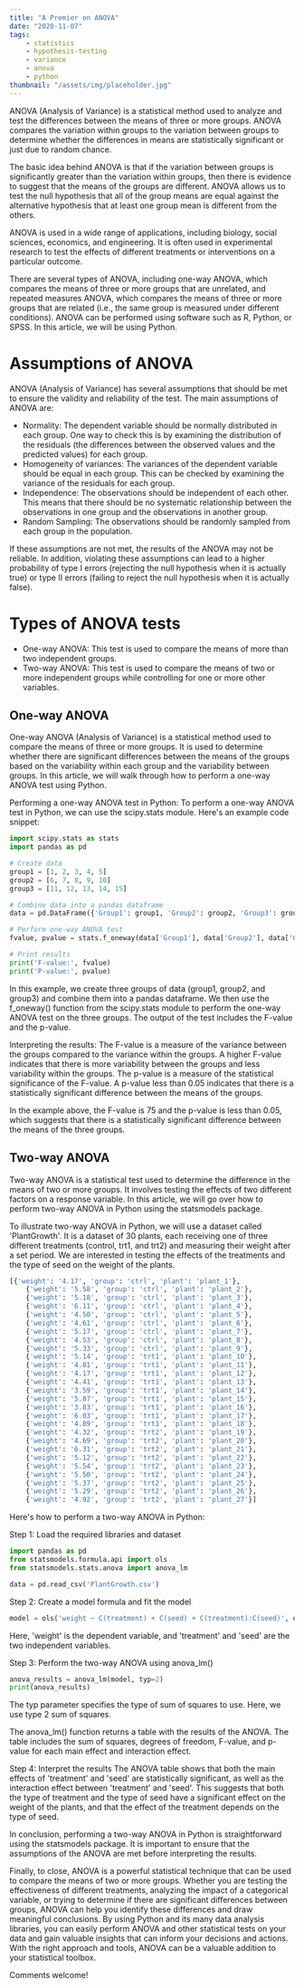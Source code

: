 ```yaml
---
title: "A Premier on ANOVA"
date: "2020-11-07"
tags:
    - statistics
    - hypothesis-testing
    - variance
    - anova
    - python
thumbnail: "/assets/img/placeholder.jpg"
---
```

ANOVA (Analysis of Variance) is a statistical method used to analyze and test the differences between the means of three or more groups. ANOVA compares the variation within groups to the variation between groups to determine whether the differences in means are statistically significant or just due to random chance.

The basic idea behind ANOVA is that if the variation between groups is significantly greater than the variation within groups, then there is evidence to suggest that the means of the groups are different. ANOVA allows us to test the null hypothesis that all of the group means are equal against the alternative hypothesis that at least one group mean is different from the others.

ANOVA is used in a wide range of applications, including biology, social sciences, economics, and engineering. It is often used in experimental research to test the effects of different treatments or interventions on a particular outcome.

There are several types of ANOVA, including one-way ANOVA, which compares the means of three or more groups that are unrelated, and repeated measures ANOVA, which compares the means of three or more groups that are related (i.e., the same group is measured under different conditions). ANOVA can be performed using software such as R, Python, or SPSS. In this article, we will be using Python. 

# Assumptions of ANOVA
ANOVA (Analysis of Variance) has several assumptions that should be met to ensure the validity and reliability of the test. The main assumptions of ANOVA are:

- Normality: The dependent variable should be normally distributed in each group. One way to check this is by examining the distribution of the residuals (the differences between the observed values and the predicted values) for each group.
- Homogeneity of variances: The variances of the dependent variable should be equal in each group. This can be checked by examining the variance of the residuals for each group.
- Independence: The observations should be independent of each other. This means that there should be no systematic relationship between the observations in one group and the observations in another group.
- Random Sampling: The observations should be randomly sampled from each group in the population.

If these assumptions are not met, the results of the ANOVA may not be reliable. In addition, violating these assumptions can lead to a higher probability of type I errors (rejecting the null hypothesis when it is actually true) or type II errors (failing to reject the null hypothesis when it is actually false).


# Types of ANOVA tests
- One-way ANOVA: This test is used to compare the means of more than two independent groups.
- Two-way ANOVA: This test is used to compare the means of two or more independent groups while controlling for one or more other variables.


## One-way ANOVA
One-way ANOVA (Analysis of Variance) is a statistical method used to compare the means of three or more groups. It is used to determine whether there are significant differences between the means of the groups based on the variability within each group and the variability between groups. In this article, we will walk through how to perform a one-way ANOVA test using Python.

Performing a one-way ANOVA test in Python:
To perform a one-way ANOVA test in Python, we can use the scipy.stats module. Here's an example code snippet:

```python
import scipy.stats as stats
import pandas as pd

# Create data
group1 = [1, 2, 3, 4, 5]
group2 = [6, 7, 8, 9, 10]
group3 = [11, 12, 13, 14, 15]

# Combine data into a pandas dataframe
data = pd.DataFrame({'Group1': group1, 'Group2': group2, 'Group3': group3})

# Perform one-way ANOVA test
fvalue, pvalue = stats.f_oneway(data['Group1'], data['Group2'], data['Group3'])

# Print results
print('F-value:', fvalue)
print('P-value:', pvalue)
```

In this example, we create three groups of data (group1, group2, and group3) and combine them into a pandas dataframe. We then use the f_oneway() function from the scipy.stats module to perform the one-way ANOVA test on the three groups. The output of the test includes the F-value and the p-value.

Interpreting the results:
The F-value is a measure of the variance between the groups compared to the variance within the groups. A higher F-value indicates that there is more variability between the groups and less variability within the groups. The p-value is a measure of the statistical significance of the F-value. A p-value less than 0.05 indicates that there is a statistically significant difference between the means of the groups.

In the example above, the F-value is 75 and the p-value is less than 0.05, which suggests that there is a statistically significant difference between the means of the three groups.

## Two-way ANOVA
Two-way ANOVA is a statistical test used to determine the difference in the means of two or more groups. It involves testing the effects of two different factors on a response variable. In this article, we will go over how to perform two-way ANOVA in Python using the statsmodels package.

To illustrate two-way ANOVA in Python, we will use a dataset called 'PlantGrowth'. It is a dataset of 30 plants, each receiving one of three different treatments (control, trt1, and trt2) and measuring their weight after a set period. We are interested in testing the effects of the treatments and the type of seed on the weight of the plants.

```python
[{'weight': '4.17', 'group': 'ctrl', 'plant': 'plant_1'},
    {'weight': '5.58', 'group': 'ctrl', 'plant': 'plant_2'},
    {'weight': '5.18', 'group': 'ctrl', 'plant': 'plant_3'},
    {'weight': '6.11', 'group': 'ctrl', 'plant': 'plant_4'},
    {'weight': '4.50', 'group': 'ctrl', 'plant': 'plant_5'},
    {'weight': '4.61', 'group': 'ctrl', 'plant': 'plant_6'},
    {'weight': '5.17', 'group': 'ctrl', 'plant': 'plant_7'},
    {'weight': '4.53', 'group': 'ctrl', 'plant': 'plant_8'},
    {'weight': '5.33', 'group': 'ctrl', 'plant': 'plant_9'},
    {'weight': '5.14', 'group': 'trt1', 'plant': 'plant_10'},
    {'weight': '4.81', 'group': 'trt1', 'plant': 'plant_11'},
    {'weight': '4.17', 'group': 'trt1', 'plant': 'plant_12'},
    {'weight': '4.41', 'group': 'trt1', 'plant': 'plant_13'},
    {'weight': '3.59', 'group': 'trt1', 'plant': 'plant_14'},
    {'weight': '5.87', 'group': 'trt1', 'plant': 'plant_15'},
    {'weight': '3.83', 'group': 'trt1', 'plant': 'plant_16'},
    {'weight': '6.03', 'group': 'trt1', 'plant': 'plant_17'},
    {'weight': '4.89', 'group': 'trt1', 'plant': 'plant_18'},
    {'weight': '4.32', 'group': 'trt2', 'plant': 'plant_19'},
    {'weight': '4.69', 'group': 'trt2', 'plant': 'plant_20'},
    {'weight': '6.31', 'group': 'trt2', 'plant': 'plant_21'},
    {'weight': '5.12', 'group': 'trt2', 'plant': 'plant_22'},
    {'weight': '5.54', 'group': 'trt2', 'plant': 'plant_23'},
    {'weight': '5.50', 'group': 'trt2', 'plant': 'plant_24'},
    {'weight': '5.37', 'group': 'trt2', 'plant': 'plant_25'},
    {'weight': '5.29', 'group': 'trt2', 'plant': 'plant_26'},
    {'weight': '4.92', 'group': 'trt2', 'plant': 'plant_27'}]
```

Here's how to perform a two-way ANOVA in Python:

Step 1: Load the required libraries and dataset
```python
import pandas as pd
from statsmodels.formula.api import ols
from statsmodels.stats.anova import anova_lm

data = pd.read_csv('PlantGrowth.csv')
```

Step 2: Create a model formula and fit the model
```python
model = ols('weight ~ C(treatment) + C(seed) + C(treatment):C(seed)', data).fit()
```

Here, 'weight' is the dependent variable, and 'treatment' and 'seed' are the two independent variables.

Step 3: Perform the two-way ANOVA using anova_lm()
```python
anova_results = anova_lm(model, typ=2)
print(anova_results)
```

The typ parameter specifies the type of sum of squares to use. Here, we use type 2 sum of squares.

The anova_lm() function returns a table with the results of the ANOVA. The table includes the sum of squares, degrees of freedom, F-value, and p-value for each main effect and interaction effect.

Step 4: Interpret the results
The ANOVA table shows that both the main effects of 'treatment' and 'seed' are statistically significant, as well as the interaction effect between 'treatment' and 'seed'. This suggests that both the type of treatment and the type of seed have a significant effect on the weight of the plants, and that the effect of the treatment depends on the type of seed.

In conclusion, performing a two-way ANOVA in Python is straightforward using the statsmodels package. It is important to ensure that the assumptions of the ANOVA are met before interpreting the results.

Finally, to close, ANOVA is a powerful statistical technique that can be used to compare the means of two or more groups. Whether you are testing the effectiveness of different treatments, analyzing the impact of a categorical variable, or trying to determine if there are significant differences between groups, ANOVA can help you identify these differences and draw meaningful conclusions. By using Python and its many data analysis libraries, you can easily perform ANOVA and other statistical tests on your data and gain valuable insights that can inform your decisions and actions. With the right approach and tools, ANOVA can be a valuable addition to your statistical toolbox.

Comments welcome!